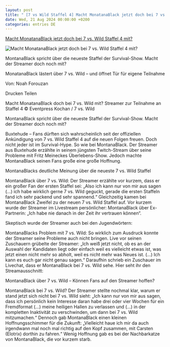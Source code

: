 ```yaml
---
layout: post
title: " [7 vs Wild Staffel 4] Macht MonatanaBlack jetzt doch bei 7 vs. Wild Staffel 4 mit?"
date: Wed, 21 Aug 2024 00:00:00 +0200
categories: entries DE
---
```

[Macht MonatanaBlack jetzt doch bei 7 vs. Wild Staffel 4 mit?](https://www.ingame.de/streaming/streaming-news/macht-monatanablack-doch-bei-vs-wild-mit-streamer-zur-teilnahme-an-staffel-93253875.html)

![Macht MonatanaBlack jetzt doch bei 7 vs. Wild Staffel 4 mit?](https://www.ingame.de/assets/images/35/398/35398291-montanablack-bei-vs-wild-pfe.jpg)

MontanaBlack spricht über die neueste Staffel der Survival-Show. Macht der Streamer doch noch mit?

MonatanaBlack lästert über 7 vs. Wild – und öffnet Tür für eigene Teilnahme

Von: Noah Forouzan

Drucken Teilen

Macht MonatanaBlack doch bei 7 vs. Wild mit? Streamer zur Teilnahme an Staffel 4 © Eventpress Kochan / 7 vs. Wild

MontanaBlack spricht über die neueste Staffel der Survival-Show. Macht der Streamer doch noch mit?

Buxtehude – Fans dürften sich wahrscheinlich seit der offiziellen Ankündigung von 7 vs. Wild Staffel 4 auf die neuen Folgen freuen. Doch nicht jeder ist im Survival-Hype. So wie bei MontanaBlack. Der Streamer aus Buxtehude erzählte in seinem jüngsten Twitch-Stream über seine Probleme mit Fritz Meineckes Überlebens-Show. Jedoch machte MontanaBlack seinen Fans große eine große Hoffnung.

MontanaBlacks deutliche Meinung über die neueste 7 vs. Wild Staffel

MontanaBlack über 7 vs. Wild: Der Streamer erzählte vor kurzem, dass er ein großer Fan der ersten Staffel sei: „Also ich kann nur von mir aus sagen (…) ich habe wirklich gerne 7 vs. Wild geguckt, gerade die ersten Staffeln fand ich sehr packend und sehr spannend.“ Gleichzeitig kamen bei MontanaBlack Zweifel zu der neuen 7 vs. Wild Staffel auf. Vor kurzem wurde der Streamer im Livestream persönlicher: MontanaBlack über Ex-Partnerin: „Ich habe nie danach in der Zeit ihr vertrauen können“.

Skeptisch wurde der Streamer auch bei den Jugendwörtern:

MontanaBlacks Problem mit 7 vs. Wild: So wirklich zum Ausdruck konnte der Streamer seine Probleme auch nicht bringen. Live vor seinen Zuschauern grübelte der Streamer: „Ich weiß jetzt nicht, ob es an der Auswahl der Kandidaten liegt oder einfach weil es vielleicht etwas ist, was jetzt einen nicht mehr so abholt, weil es nicht mehr was Neues ist. (…) Ich kann es euch gar nicht genau sagen.“ Daraufhin schrieb ein Zuschauer im Livechat, dass er MontanaBlack bei 7 vs. Wild sehe. Hier seht ihr den Streamausschnitt:

MontanaBlack über 7 vs. Wild – Können Fans auf den Streamer hoffen?

MontanaBlack bei 7 vs. Wild? Der Streamer stellte nochmal klar, warum er stand jetzt sich nicht bei 7 vs. Wild sieht: „Ich kann nur von mir aus sagen, dass ich persönlich kein Interesse daran habe drei oder vier Wochen für ein Fremdformat (…) meine heiligen Hallen zu verlassen und (…) in der kompletten Inaktivität zu verschwinden, um dann bei 7 vs. Wild mitzumachen.“ Dennoch gab MontanaBlack einen kleinen Hoffnungsschimmer für die Zukunft: „Vielleicht haue ich mir da auch irgendwann mal noch mal richtig auf den Kopf zusammen, mit Carsten (Elotrix) dorthin zu fahren.“ Wenig Hoffnung gab es bei der Nachbarkatze von MontanaBlack, die vor kurzem starb.

